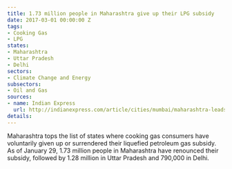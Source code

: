 ```yaml
---
title: 1.73 million people in Maharashtra give up their LPG subsidy
date: 2017-03-01 00:00:00 Z
tags:
- Cooking Gas
- LPG
states:
- Maharashtra
- Uttar Pradesh
- Delhi
sectors:
- Climate Change and Energy
subsectors:
- Oil and Gas
sources:
- name: Indian Express
  url: http://indianexpress.com/article/cities/mumbai/maharashtra-leads-other-states-in-giving-up-lpg-subsidy/
details: 
---
```


Maharashtra tops the list of states where cooking gas consumers have voluntarily given up or surrendered their liquefied petroleum gas subsidy. As of January 29, 1.73 million people in Maharashtra have renounced their subsidy, followed by 1.28 million in Uttar Pradesh and 790,000 in Delhi.
